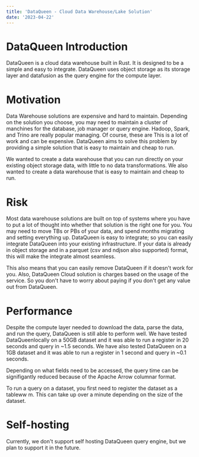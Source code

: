 ```yaml
---
title: 'DataQueen - Cloud Data Warehouse/Lake Solution'
date: '2023-04-22'
---
```


# DataQueen Introduction

DataQueen is a cloud data warehouse built in Rust. It is designed to be a simple and easy to integrate. DataQueen uses object storage as its storage layer and datafusion as the query engine for the compute layer.

# Motivation

Data Warehouse solutions are expensive and hard to maintain. Depending on the solution you choose, you may need to maintain a cluster of manchines for the database, job manager or query engine. Hadoop, Spark, and Trino are really popular managing. Of course, these are   This is a lot of work and can be expensive. DataQueen aims to solve this problem by providing a simple solution that is easy to maintain and cheap to run.

We wanted to create a data warehouse that you can run directly on your existing object storage data, with little to no data transformations. We also wanted to create a data warehouse that is easy to maintain and cheap to run.

# Risk

Most data warehouse solutions are built on top of systems where you have to put a lot of thought into whether that solution is the right one for you. You may need to move TBs or PBs of your data, and spend months migrating and setting everything up. DataQueen is easy to integrate; so you can easily integrate DataQueen into your existing infrastructure. If your data is already in object storage and in a parquet (csv and ndjson also supported) format, this will make the integrate almost seamless.

This also means that you can easily remove DataQueen if it doesn't work for you. Also, DataQueen Cloud solution is charges based on the usage of the service. So you don't have to worry about paying if you don't get any value out from DataQueen.

# Performance

Despite the compute layer needed to download the data, parse the data, and run the query, DataQueen is still able to perform well. We have tested DataQueenlocally  on a 50GB dataset and it was able to run a register in 20 seconds and query in ~1.5 seconds. We have also tested DataQueen on a 1GB dataset and it was able to run a register in 1 second and query in ~0.1 seconds.

Depending on what fields need to be accessed, the query time can be signifigantly reduced because of the Apache Arrow columnar format.

To run a query on a dataset, you first need to register the dataset as a tableww m. This can take up over a minute depending on the size of the dataset.

# Self-hosting

Currently, we don't support self hosting DataQueen query engine, but we plan to support it in the future.
